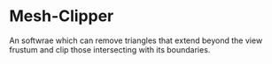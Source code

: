 # Mesh-Clipper
An softwrae which can remove triangles that extend beyond the view frustum and clip those intersecting with its boundaries.
